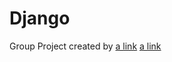# Django
Group Project created by [a link](https://github.com/pkia)
                         [a link](https://github.com/Jeffride)
                         
